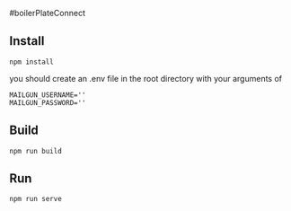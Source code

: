 #boilerPlateConnect

## Install
    npm install
you should create an .env file in the root directory with your arguments of

    MAILGUN_USERNAME=''
    MAILGUN_PASSWORD=''
    
## Build
    npm run build
    
## Run
    npm run serve